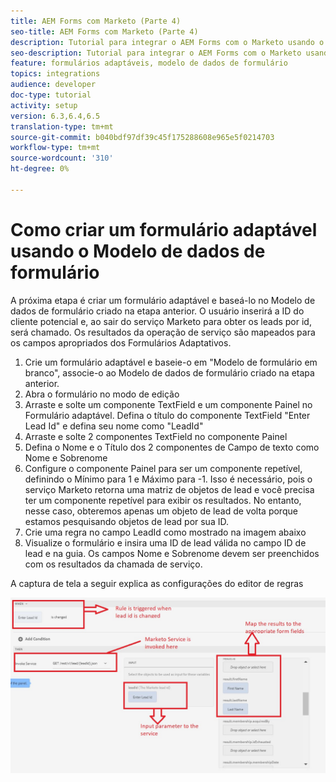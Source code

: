 ```yaml
---
title: AEM Forms com Marketo (Parte 4)
seo-title: AEM Forms com Marketo (Parte 4)
description: Tutorial para integrar o AEM Forms com o Marketo usando o AEM Forms Form Data Model.
seo-description: Tutorial para integrar o AEM Forms com o Marketo usando o AEM Forms Form Data Model.
feature: formulários adaptáveis, modelo de dados de formulário
topics: integrations
audience: developer
doc-type: tutorial
activity: setup
version: 6.3,6.4,6.5
translation-type: tm+mt
source-git-commit: b040bdf97df39c45f175288608e965e5f0214703
workflow-type: tm+mt
source-wordcount: '310'
ht-degree: 0%

---
```



# Como criar um formulário adaptável usando o Modelo de dados de formulário

A próxima etapa é criar um formulário adaptável e baseá-lo no Modelo de dados de formulário criado na etapa anterior.
O usuário inserirá a ID do cliente potencial e, ao sair do serviço Marketo para obter os leads por id, será chamado. Os resultados da operação de serviço são mapeados para os campos apropriados dos Formulários Adaptativos.

1. Crie um formulário adaptável e baseie-o em &quot;Modelo de formulário em branco&quot;, associe-o ao Modelo de dados de formulário criado na etapa anterior.
1. Abra o formulário no modo de edição
1. Arraste e solte um componente TextField e um componente Painel no Formulário adaptável. Defina o título do componente TextField &quot;Enter Lead Id&quot; e defina seu nome como &quot;LeadId&quot;
1. Arraste e solte 2 componentes TextField no componente Painel
1. Defina o Nome e o Título dos 2 componentes de Campo de texto como Nome e Sobrenome
1. Configure o componente Painel para ser um componente repetível, definindo o Mínimo para 1 e Máximo para -1. Isso é necessário, pois o serviço Marketo retorna uma matriz de objetos de lead e você precisa ter um componente repetível para exibir os resultados. No entanto, nesse caso, obteremos apenas um objeto de lead de volta porque estamos pesquisando objetos de lead por sua ID.
1. Crie uma regra no campo LeadId como mostrado na imagem abaixo
1. Visualize o formulário e insira uma ID de lead válida no campo ID de lead e na guia. Os campos Nome e Sobrenome devem ser preenchidos com os resultados da chamada de serviço.

A captura de tela a seguir explica as configurações do editor de regras

![editor de regras](assets/ruleeditor.jfif)
